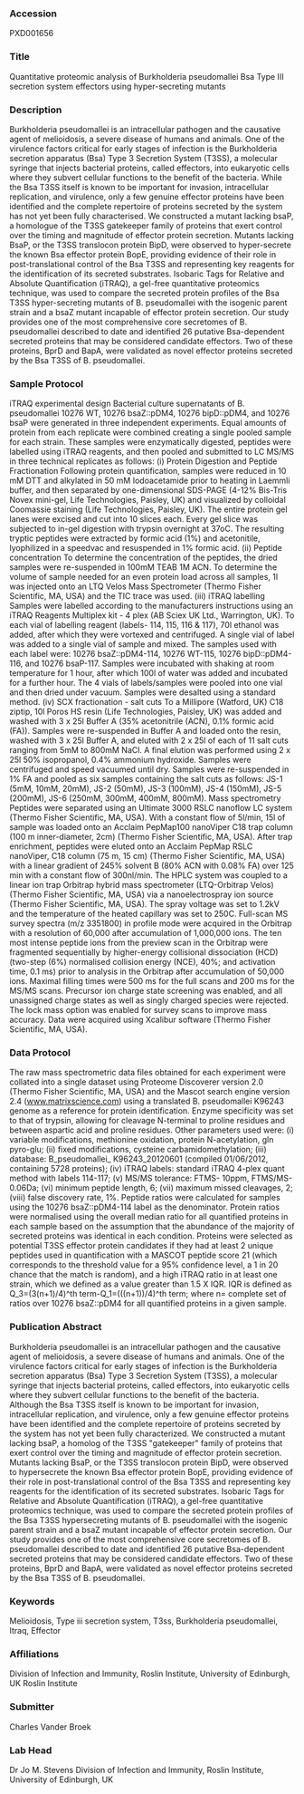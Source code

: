 ### Accession
PXD001656

### Title
Quantitative proteomic analysis of Burkholderia pseudomallei Bsa Type III secretion system effectors using hyper-secreting mutants

### Description
Burkholderia pseudomallei is an intracellular pathogen and the causative agent of melioidosis, a severe disease of humans and animals. One of the virulence factors critical for early stages of infection is the Burkholderia secretion apparatus (Bsa) Type 3 Secretion System (T3SS), a molecular syringe that injects bacterial proteins, called effectors, into eukaryotic cells where they subvert cellular functions to the benefit of the bacteria. While the Bsa T3SS itself is known to be important for invasion, intracellular replication, and virulence, only a few genuine effector proteins have been identified and the complete repertoire of proteins secreted by the system has not yet been fully characterised. We constructed a mutant lacking bsaP, a homologue of the T3SS gatekeeper family of proteins that exert control over the timing and magnitude of effector protein secretion. Mutants lacking BsaP, or the T3SS translocon protein BipD, were observed to hyper-secrete the known Bsa effector protein BopE, providing evidence of their role in post-translational control of the Bsa T3SS and representing key reagents for the identification of its secreted substrates. Isobaric Tags for Relative and Absolute Quantification (iTRAQ), a gel-free quantitative proteomics technique, was used to compare the secreted protein profiles of the Bsa T3SS hyper-secreting mutants of B. pseudomallei with the isogenic parent strain and a bsaZ mutant incapable of effector protein secretion. Our study provides one of the most comprehensive core secretomes of B. pseudomallei described to date and identified 26 putative Bsa-dependent secreted proteins that may be considered candidate effectors. Two of these proteins, BprD and BapA, were validated as novel effector proteins secreted by the Bsa T3SS of B. pseudomallei.

### Sample Protocol
iTRAQ experimental design Bacterial culture supernatants of B. pseudomallei 10276 WT, 10276 bsaZ::pDM4, 10276 bipD::pDM4, and 10276 bsaP were generated in three independent experiments. Equal amounts of protein from each replicate were combined creating a single pooled sample for each strain. These samples were enzymatically digested, peptides were labelled using iTRAQ reagents, and then pooled and submitted to LC MS/MS in three technical replicates as follows:  (i) Protein Digestion and Peptide Fractionation  Following protein quantification, samples were reduced in 10 mM DTT and alkylated in 50 mM Iodoacetamide prior to heating in Laemmli buffer, and then separated by one-dimensional SDS-PAGE (4-12% Bis-Tris Novex mini-gel, Life Technologies, Paisley, UK) and visualized by colloidal Coomassie staining (Life Technologies, Paisley, UK). The entire protein gel lanes were excised and cut into 10 slices each. Every gel slice was subjected to in-gel digestion with trypsin overnight at 37oC. The resulting tryptic peptides were extracted by formic acid (1%) and acetonitile, lyophilized in a speedvac and resuspended in 1% formic acid. (ii)   Peptide concentration To determine the concentration of the peptides, the dried samples were re-suspended in 100mM TEAB 1M ACN. To determine the volume of sample needed for an even protein load across all samples, 1l was injected onto an LTQ Velos Mass Spectrometer (Thermo Fisher Scientific, MA, USA) and the TIC trace was used.  (iii) iTRAQ labelling Samples were labelled according to the manufacturers instructions using an iTRAQ Reagents Multiplex kit - 4 plex (AB Sciex UK Ltd., Warrington, UK). To each vial of labelling reagent (labels- 114, 115, 116 & 117), 70l ethanol was added, after which they were vortexed and centrifuged. A single vial of label was added to a single vial of sample and mixed. The samples used with each label were: 10276 bsaZ::pDM4-114, 10276 WT-115, 10276 bipD::pDM4-116, and 10276 bsaP-117. Samples were incubated with shaking at room temperature for 1 hour, after which 100l of water was added and incubated for a further hour. The 4 vials of labels/samples were pooled into one vial and then dried under vacuum. Samples were desalted using a standard method.  (iv) SCX fractionation - salt cuts To a Millipore (Watford, UK) C18 ziptip, 10l Poros HS resin (Life Technologies, Paisley, UK) was added and washed with 3 x 25l Buffer A (35% acetonitrile (ACN), 0.1% formic acid (FA)). Samples were re-suspended in Buffer A and loaded onto the resin, washed with 3 x 25l Buffer A, and eluted with 2 x 25l of each of 11 salt cuts ranging from 5mM to 800mM NaCl. A final elution was performed using 2 x 25l 50% isopropanol, 0.4% ammonium hydroxide. Samples were centrifuged and speed vacuumed until dry. Samples were re-suspended in 1% FA and pooled as six samples containing the salt cuts as follows: JS-1 (5mM, 10mM, 20mM), JS-2 (50mM), JS-3 (100mM), JS-4 (150mM), JS-5 (200mM), JS-6 (250mM, 300mM, 400mM, 800mM).  Mass spectrometry Peptides were separated using an Ultimate 3000 RSLC nanoflow LC system (Thermo Fisher Scientific, MA, USA). With a constant flow of 5l/min, 15l of sample was loaded onto an Acclaim PepMap100 nanoViper C18 trap column (100 m inner-diameter, 2cm) (Thermo Fisher Scientific, MA, USA). After trap enrichment, peptides were eluted onto an Acclaim PepMap RSLC nanoViper, C18 column (75 m, 15 cm) (Thermo Fisher Scientific, MA, USA) with a linear gradient of 245% solvent B (80% ACN with 0.08% FA) over 125 min with a constant flow of 300nl/min. The HPLC system was coupled to a linear ion trap Orbitrap hybrid mass spectrometer (LTQ-Orbitrap Velos) (Thermo Fisher Scientific, MA, USA) via a nanoelectrospray ion source (Thermo Fisher Scientific, MA, USA). The spray voltage was set to 1.2kV and the temperature of the heated capillary was set to 250C. Full-scan MS survey spectra (m/z 3351800) in profile mode were acquired in the Orbitrap with a resolution of 60,000 after accumulation of 1,000,000 ions. The ten most intense peptide ions from the preview scan in the Orbitrap were fragmented sequentially by higher-energy collisional dissociation (HCD) (two-step (6%) normalised collision energy (NCE), 40%; and activation time, 0.1 ms) prior to analysis in the Orbitrap after accumulation of 50,000 ions. Maximal filling times were 500 ms for the full scans and 200 ms for the MS/MS scans. Precursor ion charge state screening was enabled, and all unassigned charge states as well as singly charged species were rejected. The lock mass option was enabled for survey scans to improve mass accuracy. Data were acquired using Xcalibur software (Thermo Fisher Scientific, MA, USA).

### Data Protocol
The raw mass spectrometric data files obtained for each experiment were collated into a single dataset using Proteome Discoverer version 2.0 (Thermo Fisher Scientific, MA, USA) and the Mascot search engine version 2.4 (www.matrixscience.com) using a translated B. pseudomallei K96243 genome as a reference for protein identification. Enzyme specificity was set to that of trypsin, allowing for cleavage N-terminal to proline residues and between aspartic acid and proline residues. Other parameters used were: (i) variable modifications, methionine oxidation, protein N-acetylation, gln  pyro-glu; (ii) fixed modifications, cysteine carbamidomethylation; (iii) database: B_pseudomallei_ K96243_20120601 (compiled 01/06/2012, containing 5728 proteins); (iv) iTRAQ labels: standard iTRAQ 4-plex quant method with labels 114-117; (v) MS/MS tolerance: FTMS- 10ppm, FTMS/MS- 0.06Da; (vi) minimum peptide length, 6; (vii) maximum missed cleavages, 2; (viii) false discovery rate, 1%. Peptide ratios were calculated for samples using the 10276 bsaZ::pDM4-114 label as the denominator. Protein ratios were normalised using the overall median ratio for all quantified proteins in each sample based on the assumption that the abundance of the majority of secreted proteins was identical in each condition. Proteins were selected as potential T3SS effector protein candidates if they had at least 2 unique peptides used in quantification with a MASCOT peptide score 21 (which corresponds to the threshold value for a 95% confidence level, a 1 in 20 chance that the match is random), and a high iTRAQ ratio in at least one strain, which we defined as a value greater than 1.5 X IQR. IQR is defined as Q_3=(3(n+1)/4)^th term-Q_1=(((n+1))/4)^th term; where n= complete set of ratios over 10276 bsaZ::pDM4 for all quantified proteins in a given sample.

### Publication Abstract
Burkholderia pseudomallei is an intracellular pathogen and the causative agent of melioidosis, a severe disease of humans and animals. One of the virulence factors critical for early stages of infection is the Burkholderia secretion apparatus (Bsa) Type 3 Secretion System (T3SS), a molecular syringe that injects bacterial proteins, called effectors, into eukaryotic cells where they subvert cellular functions to the benefit of the bacteria. Although the Bsa T3SS itself is known to be important for invasion, intracellular replication, and virulence, only a few genuine effector proteins have been identified and the complete repertoire of proteins secreted by the system has not yet been fully characterized. We constructed a mutant lacking bsaP, a homolog of the T3SS "gatekeeper" family of proteins that exert control over the timing and magnitude of effector protein secretion. Mutants lacking BsaP, or the T3SS translocon protein BipD, were observed to hypersecrete the known Bsa effector protein BopE, providing evidence of their role in post-translational control of the Bsa T3SS and representing key reagents for the identification of its secreted substrates. Isobaric Tags for Relative and Absolute Quantification (iTRAQ), a gel-free quantitative proteomics technique, was used to compare the secreted protein profiles of the Bsa T3SS hypersecreting mutants of B. pseudomallei with the isogenic parent strain and a bsaZ mutant incapable of effector protein secretion. Our study provides one of the most comprehensive core secretomes of B. pseudomallei described to date and identified 26 putative Bsa-dependent secreted proteins that may be considered candidate effectors. Two of these proteins, BprD and BapA, were validated as novel effector proteins secreted by the Bsa T3SS of B. pseudomallei.

### Keywords
Melioidosis, Type iii secretion system, T3ss, Burkholderia pseudomallei, Itraq, Effector

### Affiliations
Division of Infection and Immunity, Roslin Institute, University of Edinburgh, UK
Roslin Institute

### Submitter
Charles Vander Broek

### Lab Head
Dr Jo M. Stevens
Division of Infection and Immunity, Roslin Institute, University of Edinburgh, UK


